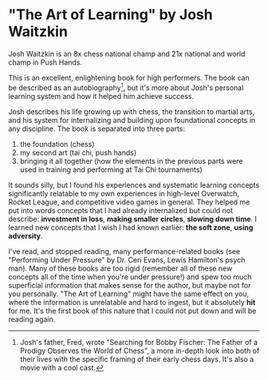 <title>The Art of Learning</title>

# "The Art of Learning" by Josh Waitzkin

Josh Waitzkin is an 8x chess national champ and 21x national and world champ in Push Hands.

This is an excellent, enlightening book for high performers.
The book can be described as an autobiography[^1], but it's more about Josh's personal learning system and how it helped him achieve success.

Josh describes his life growing up with chess, the transition to martial arts, and his system for internalizing and building upon foundational concepts in any discipline.
The book is separated into three parts:

1. the foundation (chess)
2. my second art (tai chi, push hands)
3. bringing it all together (how the elements in the previous parts were used in training and performing at Tai Chi tournaments)

It sounds silly, but I found his experiences and systematic learning concepts significantly relatable to my own experiences in high-level Overwatch, Rocket League, and competitive video games in general.
They helped me put into words concepts that I had already internalized but could not describe: **investment in loss**, **making smaller circles**, **slowing down time**.
I learned new concepts that I wish I had known earlier: **the soft zone**, **using adversity**.

I've read, and stopped reading, many performance-related books (see "Performing Under Pressure" by Dr. Ceri Evans, Lewis Hamilton's psych man).
Many of these books are too rigid (remember all of these new concepts all of the time when you're under pressure!) and spew too much superficial information that makes sense for the author, but maybe not for you personally.
"The Art of Learning" might have the same effect on you, where the information is unrelatable and hard to ingest, but it absolutely **hit** for me.
It's the first book of this nature that I could not put down and will be reading again.

[^1]: Josh's father, Fred, wrote "Searching for Bobby Fischer: The Father of a Prodigy Observes the World of Chess", a more in-depth look into both of their lives with the specific framing of their early chess days. It's also a movie with a cool cast.